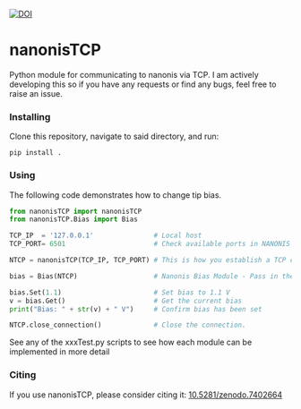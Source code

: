 [![DOI](https://zenodo.org/badge/475187257.svg)](https://zenodo.org/badge/latestdoi/475187257)
# nanonisTCP
Python module for communicating to nanonis via TCP. I am actively developing this so if you have any requests or find any bugs, feel free to raise an issue.

### Installing

Clone this repository, navigate to said directory, and run:
```
pip install .
```

### Using

The following code demonstrates how to change tip bias.

```python
from nanonisTCP import nanonisTCP
from nanonisTCP.Bias import Bias

TCP_IP  = '127.0.0.1'               # Local host
TCP_PORT= 6501                      # Check available ports in NANONIS > File > Settings Options > TCP Programming Interface

NTCP = nanonisTCP(TCP_IP, TCP_PORT) # This is how you establish a TCP connection. NTCP is the connection handle.

bias = Bias(NTCP)                   # Nanonis Bias Module - Pass in the connection handle

bias.Set(1.1)                       # Set bias to 1.1 V
v = bias.Get()                      # Get the current bias
print("Bias: " + str(v) + " V")     # Confirm bias has been set

NTCP.close_connection()             # Close the connection.
```

See any of the xxxTest.py scripts to see how each module can be implemented in more detail

### Citing
If you use nanonisTCP, please consider citing it: [10.5281/zenodo.7402664](https://doi.org/10.5281/zenodo.7402664)
